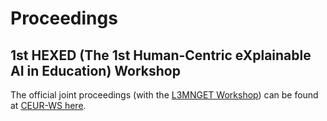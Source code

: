 # Proceedings

## 1st HEXED (The 1st Human-Centric eXplainable AI in Education) Workshop

The official joint proceedings (with the [L3MNGET Workshop](https://sites.google.com/view/llmworkshopedm/home)) can be found at [CEUR-WS here](https://ceur-ws.org/Vol-3840/).
